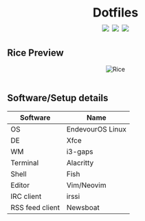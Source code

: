 <h1 id="header" align="center">
    Dotfiles
    <div id="badges"> 
        <img src="https://img.shields.io/github/languages/count/BugReportOnWeb/dotfiles" />
        <img src="https://img.shields.io/github/languages/top/BugReportOnWeb/dotfiles" />
        <img src="https://img.shields.io/github/last-commit/BugReportOnWeb/dotfiles" />
    </div>
</h1>

## Rice Preview
<div align="center">
    <img src="assets/rice.png" alt="Rice">
</div>

<br>

## Software/Setup details
| Software        | Name              |
| --------------- | ----------------- |
| OS              | EndevourOS Linux  |
| DE              | Xfce              |
| WM              | i3-gaps           |
| Terminal        | Alacritty         |
| Shell           | Fish              |
| Editor          | Vim/Neovim        |
| IRC client      | irssi             |
| RSS feed client | Newsboat          |
